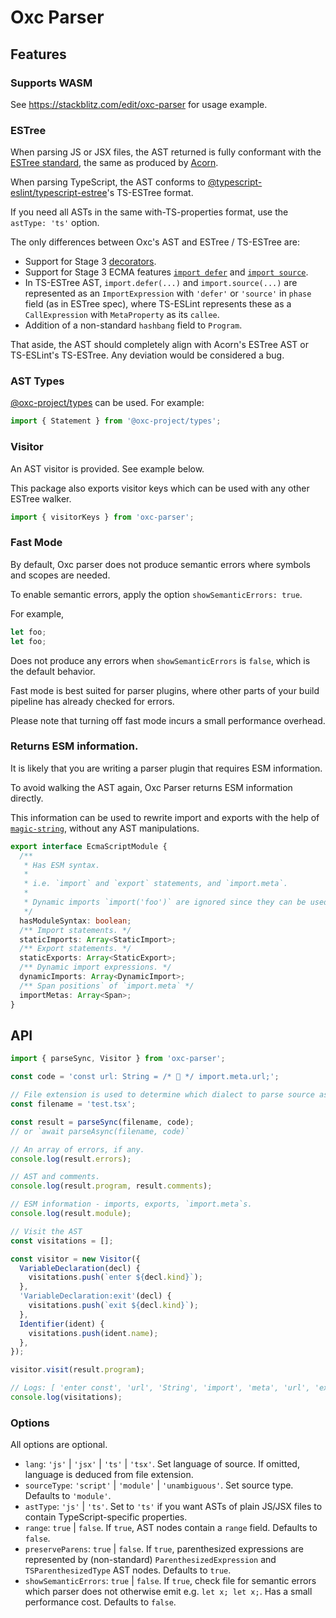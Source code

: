 # Oxc Parser

## Features

### Supports WASM

See https://stackblitz.com/edit/oxc-parser for usage example.

### ESTree

When parsing JS or JSX files, the AST returned is fully conformant with the
[ESTree standard](https://github.com/estree/estree), the same as produced by
[Acorn](https://www.npmjs.com/package/acorn).

When parsing TypeScript, the AST conforms to [@typescript-eslint/typescript-estree](https://www.npmjs.com/package/@typescript-eslint/typescript-estree)'s TS-ESTree format.

If you need all ASTs in the same with-TS-properties format, use the `astType: 'ts'` option.

The only differences between Oxc's AST and ESTree / TS-ESTree are:

- Support for Stage 3 [decorators](https://github.com/tc39/proposal-decorators).
- Support for Stage 3 ECMA features [`import defer`](https://github.com/tc39/proposal-defer-import-eval)
  and [`import source`](https://github.com/tc39/proposal-source-phase-imports).
- In TS-ESTree AST, `import.defer(...)` and `import.source(...)` are represented as an `ImportExpression`
  with `'defer'` or `'source'` in `phase` field (as in ESTree spec), where TS-ESLint represents these
  as a `CallExpression` with `MetaProperty` as its `callee`.
- Addition of a non-standard `hashbang` field to `Program`.

That aside, the AST should completely align with Acorn's ESTree AST or TS-ESLint's TS-ESTree.
Any deviation would be considered a bug.

### AST Types

[@oxc-project/types](https://www.npmjs.com/package/@oxc-project/types) can be used. For example:

```typescript
import { Statement } from '@oxc-project/types';
```

### Visitor

An AST visitor is provided. See example below.

This package also exports visitor keys which can be used with any other ESTree walker.

```js
import { visitorKeys } from 'oxc-parser';
```

### Fast Mode

By default, Oxc parser does not produce semantic errors where symbols and scopes are needed.

To enable semantic errors, apply the option `showSemanticErrors: true`.

For example,

```js
let foo;
let foo;
```

Does not produce any errors when `showSemanticErrors` is `false`, which is the default behavior.

Fast mode is best suited for parser plugins, where other parts of your build pipeline has already checked for errors.

Please note that turning off fast mode ​incurs​ a small performance overhead.

### Returns ESM information.

It is likely that you are writing a parser plugin that requires ESM information.

To avoid walking the AST again, Oxc Parser returns ESM information directly.

This information can be used to rewrite import and exports with the help of [`magic-string`](https://www.npmjs.com/package/magic-string),
without any AST manipulations.

```ts
export interface EcmaScriptModule {
  /**
   * Has ESM syntax.
   *
   * i.e. `import` and `export` statements, and `import.meta`.
   *
   * Dynamic imports `import('foo')` are ignored since they can be used in non-ESM files.
   */
  hasModuleSyntax: boolean;
  /** Import statements. */
  staticImports: Array<StaticImport>;
  /** Export statements. */
  staticExports: Array<StaticExport>;
  /** Dynamic import expressions. */
  dynamicImports: Array<DynamicImport>;
  /** Span positions` of `import.meta` */
  importMetas: Array<Span>;
}
```

## API

```javascript
import { parseSync, Visitor } from 'oxc-parser';

const code = 'const url: String = /* 🤨 */ import.meta.url;';

// File extension is used to determine which dialect to parse source as.
const filename = 'test.tsx';

const result = parseSync(filename, code);
// or `await parseAsync(filename, code)`

// An array of errors, if any.
console.log(result.errors);

// AST and comments.
console.log(result.program, result.comments);

// ESM information - imports, exports, `import.meta`s.
console.log(result.module);

// Visit the AST
const visitations = [];

const visitor = new Visitor({
  VariableDeclaration(decl) {
    visitations.push(`enter ${decl.kind}`);
  },
  'VariableDeclaration:exit'(decl) {
    visitations.push(`exit ${decl.kind}`);
  },
  Identifier(ident) {
    visitations.push(ident.name);
  },
});

visitor.visit(result.program);

// Logs: [ 'enter const', 'url', 'String', 'import', 'meta', 'url', 'exit const' ]
console.log(visitations);
```

### Options

All options are optional.

- `lang`: `'js'` | `'jsx'` | `'ts'` | `'tsx'`. Set language of source. If omitted, language is deduced from file extension.
- `sourceType`: `'script'` | `'module'` | `'unambiguous'`. Set source type. Defaults to `'module'`.
- `astType`: `'js'` | `'ts'`. Set to `'ts'` if you want ASTs of plain JS/JSX files to contain TypeScript-specific properties.
- `range`: `true` | `false`. If `true`, AST nodes contain a `range` field. Defaults to `false`.
- `preserveParens`: `true` | `false`. If `true`, parenthesized expressions are represented by (non-standard) `ParenthesizedExpression` and `TSParenthesizedType` AST nodes. Defaults to `true`.
- `showSemanticErrors`: `true` | `false`. If `true`, check file for semantic errors which parser does not otherwise emit e.g. `let x; let x;`. Has a small performance cost. Defaults to `false`.
